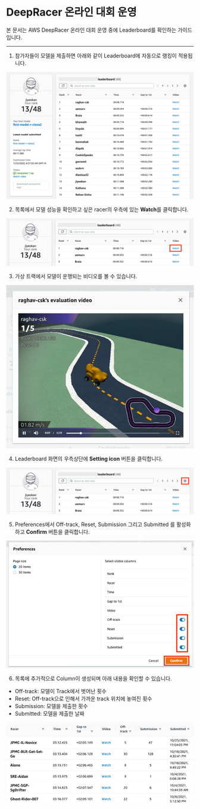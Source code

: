 # DeepRacer 온라인 대회 운영

본 문서는 AWS DeepRacer 온라인 대회 운영 중에 Leaderboard를 확인하는 가이드입니다.

---

1. 참가자들이 모델을 제출하면 아래와 같이 Leaderboard에 자동으로 랭킹이 적용됩니다.

![images](/images/ranking.png)

2. 목록에서 모델 성능을 확인하고 싶은 racer의 우측에 있는 **Watch**를 클릭합니다.

![images](/images/ranking-1.png)

3. 가상 트랙에서 모델이 운행되는 비디오를 볼 수 있습니다. 

![images](/images/simulation.png)

4. Leaderboard 화면의 우측상단에 **Setting icon** 버튼을 클릭합니다.

![images](/images/ranking-2.png)

5. Preferences에서 Off-track, Reset, Submission 그리고 Submitted 를 활성화하고 **Confirm** 버튼을 클릭합니다.

![images](/images/settings.png)

6. 목록에 추가적으로 Column이 생성되며 아래 내용을 확인할 수 있습니다.
- Off-track: 모델이 Track에서 벗어난 횟수 
- Reset: Off-track으로 인해서 가까운 track 위치에 놓여진 횟수
- Submission: 모델을 제출한 횟수
- Submitted: 모델을 제출한 날짜

![images](/images/ranking-detail.png)
